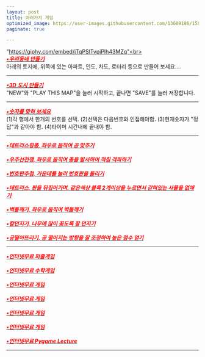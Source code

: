 ```yaml
---
layout: post
title: 여러가지 게임
optimized_image: https://user-images.githubusercontent.com/13609186/158834745-f3132bad-b479-4fc1-bfef-4f360cff9e53.jpg
paginate: true

---
```


"https://giphy.com/embed/jTqPSlTvpjPIh43MZq"<br>
<br>
[<span style="color:red">***▪우리동네 만들기***</span>](https://choijangwook.github.io/game-mytown/)<br>
아래의 토지에, 위쪽에 있는 아파트, 인도, 차도, 로터리 등으로 만들어 보세요....

---
[<span style="color:red">***▪3D 도시 만들기***</span>](https://choijangwook.github.io/game-3dcity/)<br>
"NEW"와 "PLAY THIS MAP"을 눌러 시작하고, 끝나면 "SAVE"를 눌러 저장합니다.

---
[<span style="color:red">***▪숫자를 맞혀 보세요***</span>](https://choijangwook.github.io/game-numbertest/)<br>
(1)각 행에서 한개의 번호를 선택. (2)선택은 다음번호와 인접해야함. (3)현재숫자가 "정답"과 같아야 함. (4)타이머 시간내에 끝내야 함.

---
[<span style="color:red">***▪테트리스핑퐁, 좌우로 움직여 공 맞추기***</span>](http://game.webxinxin.com/quitsmoke)<br> <br>
[<span style="color:red">***▪우주선전쟁, 좌우로 움직여 총을 발사하여 적침 격파하기***</span>](http://game.webxinxin.com/starship)<br> <br>
[<span style="color:red">***▪번호판추첨, 가운데를 눌러 번호판을 돌리기***</span>](http://game.webxinxin.com/prize)<br> <br>
[<span style="color:red">***▪테트리스, 판을 뒤집어가며, 같은색상 블록 2개이상을 누르면서 갇혀있는 사물을 없애기***</span>](http://game.webxinxin.com/eliminate)<br> <br>
[<span style="color:red">***▪벽돌깨기, 좌우로 움직여 벽돌깨기***</span>](http://game.webxinxin.com/breakout3)<br> <br>
[<span style="color:red">***▪칼던지기, 나무에 많이 꽂도록 잘 던지기***</span>](http://game.webxinxin.com/knifehit3)<br> <br>
[<span style="color:red">***▪공떨어뜨리기, 공 떨어지는 방향을 잘 조정하여 높은 점수 얻기***</span>](http://game.webxinxin.com/p2ball)

---

[<span style="color:red">***▪인터넷무료 퍼즐게임***</span>](https://ko.puzzle-loop.com/)<br> <br>
[<span style="color:red">***▪인터넷무료 수학게임***</span>](https://summle.net/)<br> <br>
[<span style="color:red">***▪인터넷무료 게임***</span>](https://kr.game-game.com/188165/)<br> <br>
[<span style="color:red">***▪인터넷무료 게임***</span>](https://lagged.kr/p/1891/)<br> <br>
[<span style="color:red">***▪인터넷무료 게임***</span>](https://www.vigoo.com/pg/en/vigoo/motomaniac3/)<br> <br>
[<span style="color:red">***▪인터넷무료 게임***</span>](https://www.vigoo.com/pg/en/vigoo/underseatunnelrace/)<br> <br>
[<span style="color:red">***▪인터넷무료 Pygame Lecture***</span>](https://www.notion.so/Pygame-Lecture-3bb9d5e7e92240519ab204d968e226a5)

---
